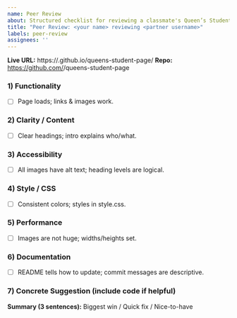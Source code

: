 ```yaml
---
name: Peer Review
about: Structured checklist for reviewing a classmate's Queen’s Student Page
title: "Peer Review: <your name> reviewing <partner username>"
labels: peer-review
assignees: ''
---
```


**Live URL:** https://<user>.github.io/queens-student-page/
**Repo:** https://github.com/<user>/queens-student-page

### 1) Functionality
- [ ] Page loads; links & images work.

### 2) Clarity / Content
- [ ] Clear headings; intro explains who/what.

### 3) Accessibility
- [ ] All images have alt text; heading levels are logical.

### 4) Style / CSS
- [ ] Consistent colors; styles in style.css.

### 5) Performance
- [ ] Images are not huge; widths/heights set.

### 6) Documentation
- [ ] README tells how to update; commit messages are descriptive.

### 7) Concrete Suggestion (include code if helpful)

**Summary (3 sentences):** Biggest win / Quick fix / Nice-to-have 
